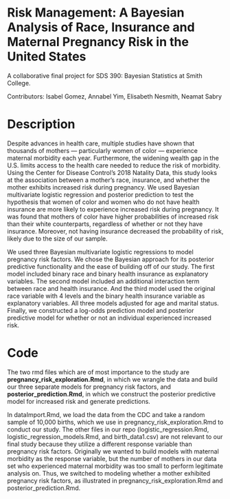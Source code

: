 # Risk Management: A Bayesian Analysis of Race, Insurance and Maternal Pregnancy Risk in the United States

A collaborative final project for SDS 390: Bayesian Statistics at Smith College.

Contributors: Isabel Gomez, Annabel Yim, Elisabeth Nesmith, Neamat Sabry

# Description
Despite advances in health care, multiple studies have shown that thousands of mothers — particularly women of color — experience maternal morbidity each year. Furthermore, the widening wealth gap in the U.S. limits access to the health care needed to reduce the risk of morbidity. Using the Center for Disease Control’s 2018 Natality Data, this study looks at the association between a mother’s race, insurance, and whether the mother exhibits increased risk during pregnancy. We used Bayesian multivariate logistic regression and posterior prediction to test the hypothesis that women of color and women who do not have health insurance are more likely to experience increased risk during pregnancy. It was found that mothers of color have higher probabilities of increased risk than their white counterparts, regardless of whether or not they have insurance. Moreover, not having insurance decreased the probability of risk, likely due to the size of our sample.

We used three Bayesian multivariate logistic regressions to model pregnancy risk factors. We chose the Bayesian approach for its posterior predictive functionality and the ease of building off of our study. The first model included binary race and binary health insurance as explanatory variables. The second model included an additional interaction term between race and health insurance. And the third model used the original race variable with 4 levels and the binary health insurance variable as explanatory variables. All three models adjusted for age and marital status. Finally, we constructed a log-odds prediction model and posterior predictive model for whether or not an individual experienced increased risk.

# Code
The two rmd files which are of most importance to the study are **pregnancy_risk_exploration.Rmd**, in which we wrangle the data and build our three separate models for pregnancy risk factors, and **posterior_prediction.Rmd**, in which we construct the posterior predictive model for increased risk and generate predictions.

In dataImport.Rmd, we load the data from the CDC and take a random sample of 10,000 births, which we use in pregnancy_risk_exploration.Rmd to conduct our study. The other files in our repo (logistic_regression.Rmd, logistic_regression_models.Rmd, and birth_data1.csv) are not relevant to our final study because they utilize a different response variable than pregnancy risk factors. Originally we wanted to build models with maternal morbidity as the response variable, but the number of mothers in our data set who experienced maternal morbidity was too small to perform legitimate analysis on. Thus, we switched to modeling whether a mother exhibited pregnancy risk factors, as illustrated in pregnancy_risk_exploration.Rmd and posterior_prediction.Rmd.






